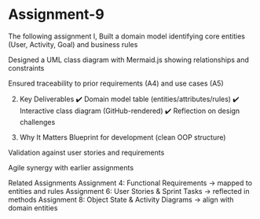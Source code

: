 # Assignment-9
The following assignment I,
Built a domain model identifying core entities (User, Activity, Goal) and business rules

Designed a UML class diagram with Mermaid.js showing relationships and constraints

Ensured traceability to prior requirements (A4) and use cases (A5)

2. Key Deliverables
✔️ Domain model table (entities/attributes/rules)
✔️ Interactive class diagram (GitHub-rendered)
✔️ Reflection on design challenges

3. Why It Matters
Blueprint for development (clean OOP structure)

Validation against user stories and requirements

Agile synergy with earlier assignments

Related Assignments
Assignment 4: Functional Requirements → mapped to entities and rules
Assignment 6: User Stories & Sprint Tasks → reflected in methods
Assignment 8: Object State & Activity Diagrams → align with domain entities
